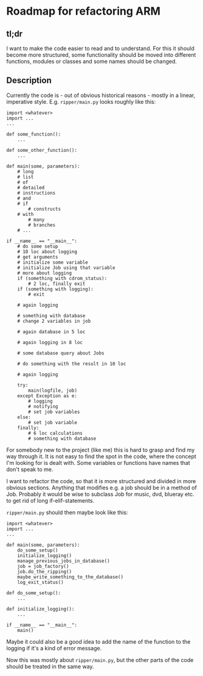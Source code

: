 # Roadmap for refactoring ARM

## tl;dr
I want to make the code easier to read and to understand. For this it should become more structured, some functionality should be moved into different functions, modules or classes and some names should be changed.

## Description
Currently the code is - out of obvious historical reasons - mostly in a linear, imperative style. E.g. `ripper/main.py` looks roughly like this:

```
import <whatever>
import ...
...

def some_function():
    ...

def some_other_function():
    ...

def main(some, parameters):
    # long
    # list
    # of 
    # detailed
    # instructions
    # and
    # if
        # constructs
    # with
        # many
        # branches
    # ...

if __name__ == "__main__":
    # do some setup
    # 10 loc about logging
    # get arguments
    # initialize some variable
    # initialize Job using that variable
    # more about logging
    if (something with cdrom_status):
        # 2 loc, finally exit
    if (something with logging):
        # exit
    
    # again logging
    
    # something with database
    # change 2 variables in job
    
    # again database in 5 loc
    
    # again logging in 8 loc

    # some database query about Jobs

    # do something with the result in 10 loc

    # again logging

    try:
        main(logfile, job)
    except Exception as e:
        # logging
        # notifying
        # set job variables
    else:
        # set job variable
    finally:
        # 6 loc calculations
        # something with database
```

For somebody new to the project (like me) this is hard to grasp and find my way through it. It is not easy to find the spot in the code, where the concept I'm looking for is dealt with. Some variables or functions have names that don't speak to me.

I want to refactor the code, so that it is more structured and divided in more obvious sections. Anything that modifies e.g. a job should be in a method of Job. Probably it would be wise to subclass Job for music, dvd, blueray etc. to get rid of long if-elif-statements.

`ripper/main.py` should then maybe look like this:

```
import <whatever>
import ...
...

def main(some, parameters):
    do_some_setup()
    initialize_logging()
    manage_previous_jobs_in_database()
    job = job_factory()
    job.do_the_ripping()
    maybe_write_something_to_the_database()
    log_exit_status()

def do_some_setup():
    ...

def initialize_logging():
    ...

if __name__ == "__main__":
    main()
```

Maybe it could also be a good idea to add the name of the function to the logging if it's a kind of error message.

Now this was mostly about `ripper/main.py`, but the other parts of the code should be treated in the same way.